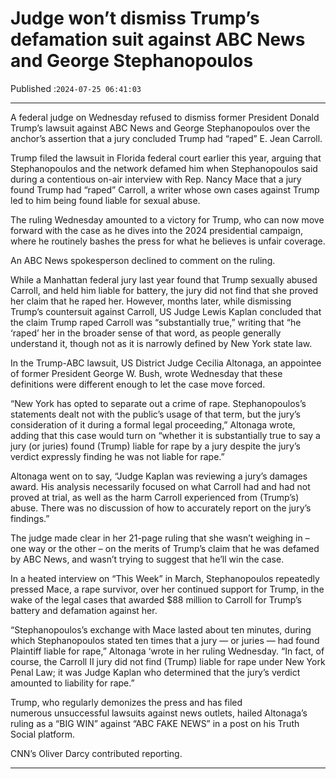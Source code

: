 # Judge won’t dismiss Trump’s defamation suit against ABC News and George Stephanopoulos

Published :`2024-07-25 06:41:03`

---

A federal judge on Wednesday refused to dismiss former President Donald Trump’s lawsuit against ABC News and George Stephanopoulos over the anchor’s assertion that a jury concluded Trump had “raped” E. Jean Carroll.

Trump filed the lawsuit in Florida federal court earlier this year, arguing that Stephanopoulos and the network defamed him when Stephanopoulos said during a contentious on-air interview with Rep. Nancy Mace that a jury found Trump had “raped” Carroll, a writer whose own cases against Trump led to him being found liable for sexual abuse.

The ruling Wednesday amounted to a victory for Trump, who can now move forward with the case as he dives into the 2024 presidential campaign, where he routinely bashes the press for what he believes is unfair coverage.

An ABC News spokesperson declined to comment on the ruling.

While a Manhattan federal jury last year found that Trump sexually abused Carroll, and held him liable for battery, the jury did not find that she proved her claim that he raped her. However, months later, while dismissing Trump’s countersuit against Carroll, US Judge Lewis Kaplan concluded that the claim Trump raped Carroll was “substantially true,” writing that “he ‘raped’ her in the broader sense of that word, as people generally understand it, though not as it is narrowly defined by New York state law.

In the Trump-ABC lawsuit, US District Judge Cecilia Altonaga, an appointee of former President George W. Bush, wrote Wednesday that these definitions were different enough to let the case move forced.

“New York has opted to separate out a crime of rape. Stephanopoulos’s statements dealt not with the public’s usage of that term, but the jury’s consideration of it during a formal legal proceeding,” Altonaga wrote, adding that this case would turn on “whether it is substantially true to say a jury (or juries) found (Trump) liable for rape by a jury despite the jury’s verdict expressly finding he was not liable for rape.”

Altonaga went on to say, “Judge Kaplan was reviewing a jury’s damages award. His analysis necessarily focused on what Carroll had and had not proved at trial, as well as the harm Carroll experienced from (Trump’s) abuse. There was no discussion of how to accurately report on the jury’s findings.”

The judge made clear in her 21-page ruling that she wasn’t weighing in – one way or the other – on the merits of Trump’s claim that he was defamed by ABC News, and wasn’t trying to suggest that he’ll win the case.

In a heated interview on “This Week” in March, Stephanopoulos repeatedly pressed Mace, a rape survivor, over her continued support for Trump, in the wake of the legal cases that awarded $88 million to Carroll for Trump’s battery and defamation against her.

“Stephanopoulos’s exchange with Mace lasted about ten minutes, during which Stephanopoulos stated ten times that a jury — or juries — had found Plaintiff liable for rape,” Altonaga ‘wrote in her ruling Wednesday. “In fact, of course, the Carroll II jury did not find (Trump) liable for rape under New York Penal Law; it was Judge Kaplan who determined that the jury’s verdict amounted to liability for rape.”

Trump, who regularly demonizes the press and has filed numerous unsuccessful lawsuits against news outlets, hailed Altonaga’s ruling as a “BIG WIN” against “ABC FAKE NEWS” in a post on his Truth Social platform.

CNN’s Oliver Darcy contributed reporting.

---

